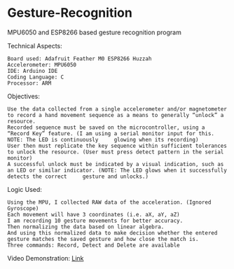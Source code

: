# Gesture-Recognition

MPU6050 and ESP8266 based gesture recognition program

Technical Aspects:

    Board used: Adafruit Feather M0 ESP8266 Huzzah
    Accelerometer: MPU6050
    IDE: Arduino IDE
    Coding Language: C
    Processor: ARM

Objectives:

    Use the data collected from a single accelerometer and/or magnetometer to record a hand movement sequence as a means to generally “unlock” a resource.
    Recorded sequence must be saved on the microcontroller, using a “Record Key” feature. (I am using a serial monitor input for this. NOTE: The LED is continuously     glowing when its recording)
    User then must replicate the key sequence within sufficient tolerances to unlock the resource. (User must press detect pattern in the serial monitor)
    A successful unlock must be indicated by a visual indication, such as an LED or similar indicator. (NOTE: The LED glows when it successfully detects the correct     gesture and unlocks.)

Logic Used:

    Using the MPU, I collected RAW data of the acceleration. (Ignored Gyroscope)
    Each movement will have 3 coordinates (i.e. aX, aY, aZ)
    I am recording 10 gesture movements for better accuracy.
    Then normalizing the data based on linear algebra.
    And using this normalized data to make decision whether the entered gesture matches the saved gesture and how close the match is.
    Three commands: Record, Detect and Delete are available

Video Demonstration: [Link](https://www.youtube.com/watch?v=mKGUA8k5Nyk)
